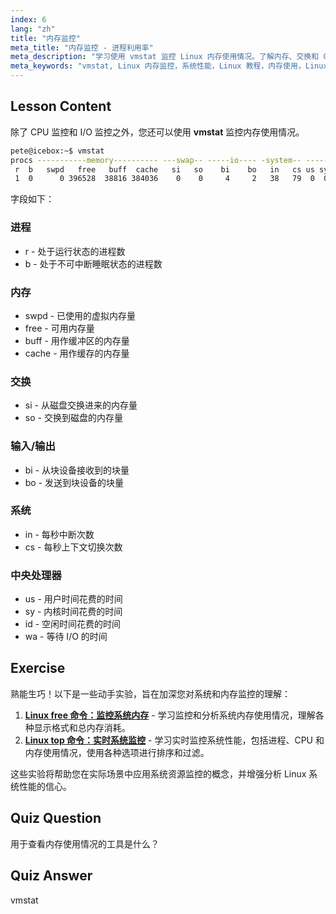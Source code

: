 ```yaml
---
index: 6
lang: "zh"
title: "内存监控"
meta_title: "内存监控 - 进程利用率"
meta_description: "学习使用 vmstat 监控 Linux 内存使用情况。了解内存、交换和 CPU 指标以优化系统性能。开始您的 Linux 之旅！"
meta_keywords: "vmstat, Linux 内存监控，系统性能，Linux 教程，内存使用，Linux 初学者，Linux 指南"
---
```


## Lesson Content

除了 CPU 监控和 I/O 监控之外，您还可以使用 **vmstat** 监控内存使用情况。

```bash
pete@icebox:~$ vmstat
procs -----------memory---------- ---swap-- -----io---- -system-- ------cpu-----
 r  b   swpd   free   buff  cache   si   so    bi    bo   in   cs us sy id wa st
 1  0      0 396528  38816 384036    0    0     4     2   38   79  0  0 99  0  0
```

字段如下：

### 进程

- r - 处于运行状态的进程数
- b - 处于不可中断睡眠状态的进程数

### 内存

- swpd - 已使用的虚拟内存量
- free - 可用内存量
- buff - 用作缓冲区的内存量
- cache - 用作缓存的内存量

### 交换

- si - 从磁盘交换进来的内存量
- so - 交换到磁盘的内存量

### 输入/输出

- bi - 从块设备接收到的块量
- bo - 发送到块设备的块量

### 系统

- in - 每秒中断次数
- cs - 每秒上下文切换次数

### 中央处理器

- us - 用户时间花费的时间
- sy - 内核时间花费的时间
- id - 空闲时间花费的时间
- wa - 等待 I/O 的时间

## Exercise

熟能生巧！以下是一些动手实验，旨在加深您对系统和内存监控的理解：

1. **[Linux free 命令：监控系统内存](https://labex.io/zh/labs/linux-linux-free-command-monitoring-system-memory-388496)** - 学习监控和分析系统内存使用情况，理解各种显示格式和总内存消耗。
2. **[Linux top 命令：实时系统监控](https://labex.io/zh/labs/linux-linux-top-command-real-time-system-monitoring-388500)** - 学习实时监控系统性能，包括进程、CPU 和内存使用情况，使用各种选项进行排序和过滤。

这些实验将帮助您在实际场景中应用系统资源监控的概念，并增强分析 Linux 系统性能的信心。

## Quiz Question

用于查看内存使用情况的工具是什么？

## Quiz Answer

vmstat
